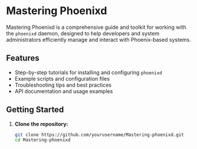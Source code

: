 # Mastering Phoenixd

Mastering Phoenixd is a comprehensive guide and toolkit for working with the `phoenixd` daemon, designed to help developers and system administrators efficiently manage and interact with Phoenix-based systems.

## Features

- Step-by-step tutorials for installing and configuring `phoenixd`
- Example scripts and configuration files
- Troubleshooting tips and best practices
- API documentation and usage examples

## Getting Started

1. **Clone the repository:**
   ```bash
   git clone https://github.com/yourusername/Mastering-phoenixd.git
   cd Mastering-phoenixd